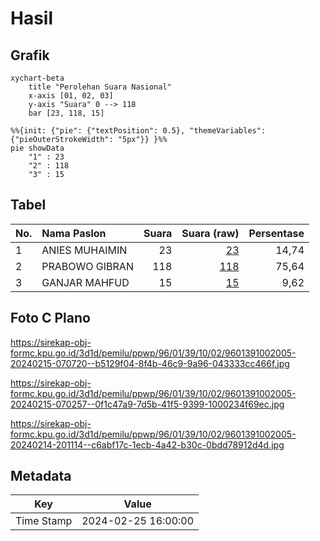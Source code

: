 # Hasil

## Grafik

```mermaid
xychart-beta
    title "Perolehan Suara Nasional"
    x-axis [01, 02, 03]
    y-axis "Suara" 0 --> 118
    bar [23, 118, 15]
```

```mermaid
%%{init: {"pie": {"textPosition": 0.5}, "themeVariables": {"pieOuterStrokeWidth": "5px"}} }%%
pie showData
    "1" : 23
    "2" : 118
    "3" : 15
```

## Tabel

| No. | Nama Paslon    | Suara | Suara (raw) | Persentase |
|:--- |:-------------- | -----:| -----------:| ----------:|
| 1   | ANIES MUHAIMIN | 23    | [23][p-1]   | 14,74      |
| 2   | PRABOWO GIBRAN | 118   | [118][p-2]  | 75,64      |
| 3   | GANJAR MAHFUD  | 15    | [15][p-3]   | 9,62       |


[p-1]: https://github.com/gigit-pemilu/pemilu-2024/blob/main/pilpres/hitung-suara/sub/96-papua-barat-daya/sub/01-sorong/sub/39-mariat/sub/1002-mariyai/sub/005-tps/sub/paslon-1.txt
[p-2]: https://github.com/gigit-pemilu/pemilu-2024/blob/main/pilpres/hitung-suara/sub/96-papua-barat-daya/sub/01-sorong/sub/39-mariat/sub/1002-mariyai/sub/005-tps/sub/paslon-2.txt
[p-3]: https://github.com/gigit-pemilu/pemilu-2024/blob/main/pilpres/hitung-suara/sub/96-papua-barat-daya/sub/01-sorong/sub/39-mariat/sub/1002-mariyai/sub/005-tps/sub/paslon-3.txt

## Foto C Plano

https://sirekap-obj-formc.kpu.go.id/3d1d/pemilu/ppwp/96/01/39/10/02/9601391002005-20240215-070720--b5129f04-8f4b-46c9-9a96-043333cc466f.jpg

https://sirekap-obj-formc.kpu.go.id/3d1d/pemilu/ppwp/96/01/39/10/02/9601391002005-20240215-070257--0f1c47a9-7d5b-41f5-9399-1000234f69ec.jpg

https://sirekap-obj-formc.kpu.go.id/3d1d/pemilu/ppwp/96/01/39/10/02/9601391002005-20240214-201114--c6abf17c-1ecb-4a42-b30c-0bdd78912d4d.jpg


## Metadata

| Key        | Value               |
| ---------- | ------------------- |
| Time Stamp | 2024-02-25 16:00:00 |



